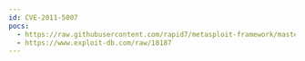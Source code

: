 ```yaml
---
id: CVE-2011-5007
pocs:
  - https://raw.githubusercontent.com/rapid7/metasploit-framework/master/modules/exploits/windows/scada/codesys_web_server.rb
  - https://www.exploit-db.com/raw/18187
---
```


